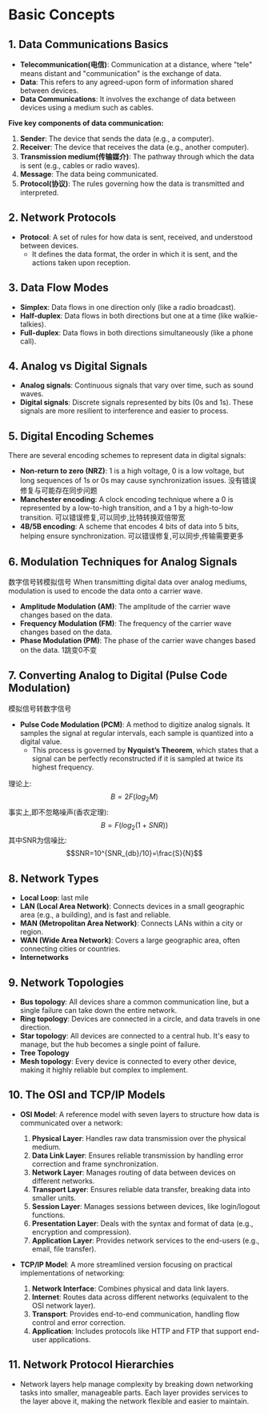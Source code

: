 # Basic Concepts

## 1. **Data Communications Basics**
- **Telecommunication(电信)**: Communication at a distance, where "tele" means distant and "communication" is the exchange of data.
- **Data**: This refers to any agreed-upon form of information shared between devices.
- **Data Communications**: It involves the exchange of data between devices using a medium such as cables.

**Five key components of data communication:**
1. **Sender**: The device that sends the data (e.g., a computer).
2. **Receiver**: The device that receives the data (e.g., another computer).
3. **Transmission medium(传输媒介)**: The pathway through which the data is sent (e.g., cables or radio waves).
4. **Message**: The data being communicated.
5. **Protocol(协议)**: The rules governing how the data is transmitted and interpreted.

## 2. **Network Protocols**
- **Protocol**: A set of rules for how data is sent, received, and understood between devices.
  - It defines the data format, the order in which it is sent, and the actions taken upon reception.

## 3. **Data Flow Modes**
- **Simplex**: Data flows in one direction only (like a radio broadcast).
- **Half-duplex**: Data flows in both directions but one at a time (like walkie-talkies).
- **Full-duplex**: Data flows in both directions simultaneously (like a phone call).

## 4. **Analog vs Digital Signals**
- **Analog signals**: Continuous signals that vary over time, such as sound waves.
- **Digital signals**: Discrete signals represented by bits (0s and 1s). These signals are more resilient to interference and easier to process.

## 5. **Digital Encoding Schemes**
There are several encoding schemes to represent data in digital signals:
- **Non-return to zero (NRZ)**: 1 is a high voltage, 0 is a low voltage, but long sequences of 1s or 0s may cause synchronization issues. 没有错误修复与可能存在同步问题
- **Manchester encoding**: A clock encoding technique where a 0 is represented by a low-to-high transition, and a 1 by a high-to-low transition. 可以错误修复,可以同步,比特转换双倍带宽
- **4B/5B encoding**: A scheme that encodes 4 bits of data into 5 bits, helping ensure synchronization. 可以错误修复,可以同步,传输需要更多

## 6. **Modulation Techniques for Analog Signals**
数字信号转模拟信号
When transmitting digital data over analog mediums, modulation is used to encode the data onto a carrier wave.
- **Amplitude Modulation (AM)**: The amplitude of the carrier wave changes based on the data.   
- **Frequency Modulation (FM)**: The frequency of the carrier wave changes based on the data.
- **Phase Modulation (PM)**: The phase of the carrier wave changes based on the data. 1跳变0不变  

## 7. **Converting Analog to Digital (Pulse Code Modulation)**
模拟信号转数字信号
- **Pulse Code Modulation (PCM)**: A method to digitize analog signals. It samples the signal at regular intervals, each sample is quantized into a digital value.
  - This process is governed by **Nyquist’s Theorem**, which states that a signal can be perfectly reconstructed if it is sampled at twice its highest frequency.

理论上: $$B=2F(log_2M)$$
事实上,即不忽略噪声(香农定理):
$$B=F(log_2{(1+SNR)})$$
其中SNR为信噪比:
$$SNR=10^{SNR_{db}/10}=\frac{S}{N}$$
## 8. **Network Types**
- **Local Loop**: last mile
- **LAN (Local Area Network)**: Connects devices in a small geographic area (e.g., a building), and is fast and reliable.
- **MAN (Metropolitan Area Network)**: Connects LANs within a city or region.
- **WAN (Wide Area Network)**: Covers a large geographic area, often connecting cities or countries.
- **Internetworks**

## 9. **Network Topologies**
- **Bus topology**: All devices share a common communication line, but a single failure can take down the entire network.
- **Ring topology**: Devices are connected in a circle, and data travels in one direction.
- **Star topology**: All devices are connected to a central hub. It's easy to manage, but the hub becomes a single point of failure.
- **Tree Topology**
- **Mesh topology**: Every device is connected to every other device, making it highly reliable but complex to implement.

## 10. **The OSI and TCP/IP Models**
- **OSI Model**: A reference model with seven layers to structure how data is communicated over a network:
  1. **Physical Layer**: Handles raw data transmission over the physical medium.
  2. **Data Link Layer**: Ensures reliable transmission by handling error correction and frame synchronization.
  3. **Network Layer**: Manages routing of data between devices on different networks.
  4. **Transport Layer**: Ensures reliable data transfer, breaking data into smaller units.
  5. **Session Layer**: Manages sessions between devices, like login/logout functions.
  6. **Presentation Layer**: Deals with the syntax and format of data (e.g., encryption and compression).
  7. **Application Layer**: Provides network services to the end-users (e.g., email, file transfer).
  
- **TCP/IP Model**: A more streamlined version focusing on practical implementations of networking:
  1. **Network Interface**: Combines physical and data link layers.
  2. **Internet**: Routes data across different networks (equivalent to the OSI network layer).
  3. **Transport**: Provides end-to-end communication, handling flow control and error correction.
  4. **Application**: Includes protocols like HTTP and FTP that support end-user applications.

## 11. **Network Protocol Hierarchies**
- Network layers help manage complexity by breaking down networking tasks into smaller, manageable parts. Each layer provides services to the layer above it, making the network flexible and easier to maintain.

